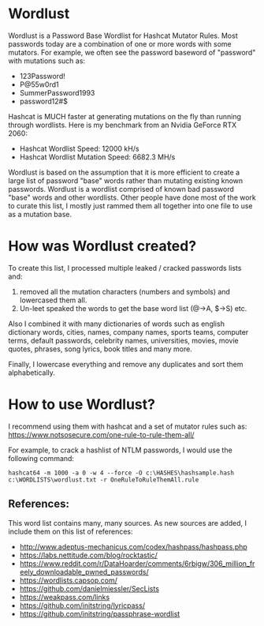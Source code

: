 # Wordlust
Wordlust is a Password Base Wordlist for Hashcat Mutator Rules. Most passwords today are a combination of one or more words with some mutators.  For example, we often see the password baseword of "password" with mutations such as:
* 123Password!
* P@55w0rd1
* SummerPassword1993
* password12#$

Hashcat is MUCH faster at generating mutations on the fly than running through wordlists. Here is my benchmark from an Nvidia GeForce RTX 2060:
* Hashcat Wordlist Speed: 12000 kH/s
* Hashcat Wordlist Mutation Speed: 6682.3 MH/s

Wordlust is based on the assumption that it is more efficient to create a large list of password "base" words rather than mutating existing known passwords.
Wordlust is a wordlist comprised of known bad password "base" words and other wordlists. Other people have done most of the work to curate this list, I mostly just rammed them all together into one file to use as a mutation base.

# How was Wordlust created?

To create this list, I processed multiple leaked / cracked passwords lists and:
1. removed all the mutation characters (numbers and symbols) and lowercased them all. 
2. Un-leet speaked the words to get the base word list (@->A, $->S) etc.

Also I combined it with many dictionaries of words such as english dictionary words, cities, names, company names, sports teams, computer terms, default passwords, celebrity names, universities, movies, movie quotes, phrases, song lyrics, book titles and many more.

Finally, I lowercase everything and remove any duplicates and sort them alphabetically. 

# How to use Wordlust?

I recommend using them with hashcat and a set of mutator rules such as:
https://www.notsosecure.com/one-rule-to-rule-them-all/

For example, to crack a hashlist of NTLM passwords, I would use the following command:
```
hashcat64 -m 1000 -a 0 -w 4 --force -O c:\HASHES\hashsample.hash c:\WORDLISTS\wordlust.txt -r OneRuleToRuleThemAll.rule
```

## References:
This word list contains many, many sources.  As new sources are added, I include them on this list of references:
* http://www.adeptus-mechanicus.com/codex/hashpass/hashpass.php
* https://labs.nettitude.com/blog/rocktastic/
* https://www.reddit.com/r/DataHoarder/comments/6rbigw/306_million_freely_downloadable_pwned_passwords/
* https://wordlists.capsop.com/
* https://github.com/danielmiessler/SecLists
* https://weakpass.com/links
* https://github.com/initstring/lyricpass/
* https://github.com/initstring/passphrase-wordlist

